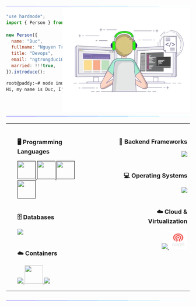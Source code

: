 <img src="/assets/images/horizontal-divider-gradient.gif">

<picture> 
<img src="/assets//images/developer.webp" align="right" width="350" height="285">
</a>
</picture>

```js
"use hardmode";
import { Person } from "VietNam";

new Person({
  name: "Duc",
  fullname: "Nguyen Trong Duc",
  title: "Devops",
  email: "ngtrongduc106@gmail.com",
  married: !!!true,
}).introduce();
```

```cmd
root@paddy:~# node index.js
Hi, my name is Duc, I'm a Devops from VietNam.
```

<img src="/assets/images/horizontal-divider-gradient.gif">

<div id="user-content-toc">
  <table align="center">
    <tr>
      <td valign="top">
        <ul align="left">
          <summary>
            <h3 style="display: inline-block">🖥️ Programming Languages</h3>
          </summary>
          <a href="">
            <img src="https://cdn.jsdelivr.net/gh/devicons/devicon@latest/icons/javascript/javascript-original.svg" width="50" height="50"/>
            <img src="https://cdn.jsdelivr.net/gh/devicons/devicon@latest/icons/typescript/typescript-original.svg" width="50" height="50"/>
            <img src="https://cdn.jsdelivr.net/gh/devicons/devicon@latest/icons/python/python-original.svg" width="50" height="50"/>
             <img src="https://cdn.jsdelivr.net/gh/devicons/devicon@latest/icons/go/go-original-wordmark.svg" width="50" height="50"/>
          </a>
        </ul>
        <ul align="left">
          <summary><h3 style="display: inline-block">🗄️ Databases</h3></summary>
          <a href="https://skillicons.dev">
          <img src="https://skillicons.dev/icons?i=mysql,mongodb,postgres" />
        </a>
        </ul>
        <ul align="left">
          <summary><h3 style="display: inline-block">☁️ Containers</h3></summary>
           <a href="https://skillicons.dev">
          <img src="https://skillicons.dev/icons?i=docker"/>
          <img src="https://cdn.jsdelivr.net/gh/devicons/devicon@latest/icons/podman/podman-original.svg" width="50" height="50"/>
          <img src="https://skillicons.dev/icons?i=kubernetes"/>
          </a>
        </ul>
      </td>
      <td valign="top" style="padding-left: 40px;">
        <ul align="right">
          <summary><h3 style="display: inline-block">🚀 Backend Frameworks</h3></summary>
          <a href="https://skillicons.dev">
          <img src="https://skillicons.dev/icons?i=nestjs,fastapi,django" />
        </a>
        </ul>
        <ul align="right">
          <summary><h3 style="display: inline-block">💻 Operating Systems</h3></summary>
          <a href="https://skillicons.dev">
          <img src="https://skillicons.dev/icons?i=linux,windows" />
        </a>
        </ul>
        <ul align="right">
          <summary><h3 style="display: inline-block">☁️ Cloud & Virtualization</h3></summary>
          <a href="https://skillicons.dev">
          <img src="https://skillicons.dev/icons?i=openstack,aws,azure" />
          <img src="/assets/icons/Ceph.png" width="50" height="50"/>
        </a>
        </ul>
      </td>
    </tr>
  </table>
</div>


<img src="/assets/images/horizontal-divider-gradient.gif">
